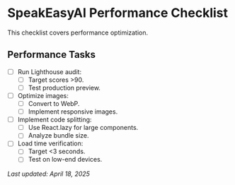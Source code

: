 
# SpeakEasyAI Performance Checklist

This checklist covers performance optimization.

## Performance Tasks

- [ ] Run Lighthouse audit:
  - [ ] Target scores >90.
  - [ ] Test production preview.
- [ ] Optimize images:
  - [ ] Convert to WebP.
  - [ ] Implement responsive images.
- [ ] Implement code splitting:
  - [ ] Use React.lazy for large components.
  - [ ] Analyze bundle size.
- [ ] Load time verification:
  - [ ] Target <3 seconds.
  - [ ] Test on low-end devices.

_Last updated: April 18, 2025_
